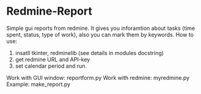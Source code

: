 # Redmine-Report
Simple gui reports from redmine. It gives you inforamtion about tasks (time spent, status, type of work),
also you can mark them by keywords.
How to use:
1. insatll tkinter, redminelib (see details in modules docstring)
2. get redmine URL and API-key
3. set calendar period and run.

Work with GUI window: reportform.py
Work with redmine: myredmine.py
Example: make_report.py
